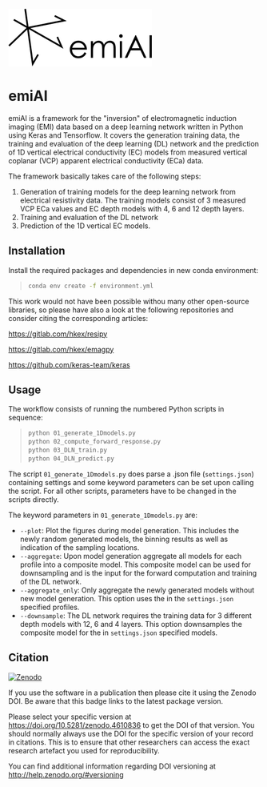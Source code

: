 ![emiAI logo](logo/emiai_medium.png)

# emiAI

emiAI is a framework for the "inversion" of electromagnetic 
induction imaging (EMI) data based on a deep learning network written in Python using
Keras and Tensorflow. It covers the generation training data, the training and evaluation of the deep learning (DL) network and the 
prediction of 1D vertical electrical conductivity (EC) models from measured 
vertical coplanar (VCP) apparent electrical conductivity (ECa) data. 

The framework basically takes care of the following steps:
1. Generation of training models for the deep learning network from electrical
resistivity data. The training models consist of 3 measured VCP ECa values and 
EC depth models with 4, 6 and 12 depth layers.
2. Training and evaluation of the DL network
3. Prediction of the 1D vertical EC models. 

## Installation

Install the required packages and dependencies in new conda environment:

> ```bash
> conda env create -f environment.yml
> ```

This work would not have been possible withou many other open-source libraries, so please have also a look at the following repositories and consider citing the corresponding articles:

https://gitlab.com/hkex/resipy

https://gitlab.com/hkex/emagpy

https://github.com/keras-team/keras

## Usage

The workflow consists of running the numbered Python scripts in sequence:

> ```bash
> python 01_generate_1Dmodels.py
> python 02_compute_forward_response.py
> python 03_DLN_train.py
> python 04_DLN_predict.py
> ```

The script `01_generate_1Dmodels.py` does parse a .json file (`settings.json`) containing settings and some keyword parameters can be set upon calling the script. For all other scripts, parameters have to be changed in the scripts directly. 

The keyword parameters in `01_generate_1Dmodels.py` are:

- `--plot`: Plot the figures during model generation. This includes the newly 
random generated models, the binning results as well as indication of the sampling
locations. 
- `--aggregate`: Upon model generation aggregate all models for each profile into
a composite model. This composite model can be used for downsampling and is the 
input for the forward computation and training of the DL network.
- `--aggregate_only`: Only aggregate the newly generated models without new model 
generation. This option uses the in the `settings.json` specified profiles. 
- `--downsample`: The DL network requires the training data for 3 different depth 
models with 12, 6 and 4 layers. This option downsamples the composite model for the in 
`settings.json` specified models. 


## Citation ##

[![Zenodo](https://zenodo.org/badge/DOI/10.5281/zenodo.4610836.svg)](https://doi.org/10.5281/zenodo.4610836)

If you use the software in a publication then please cite it using the Zenodo
DOI. Be aware that this badge links to the latest package version.

Please select your specific version at https://doi.org/10.5281/zenodo.4610836 to
get the DOI of that version. You should normally always use the DOI for the
specific version of your record in citations. This is to ensure that other
researchers can access the exact research artefact you used for reproducibility.

You can find additional information regarding DOI versioning at
http://help.zenodo.org/#versioning

